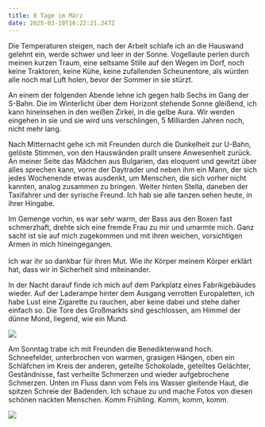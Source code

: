 ```yaml
---
title: 8 Tage im März
date: 2025-03-10T16:22:21.247Z
---
```

Die Temperaturen steigen, nach der Arbeit schlafe ich an die Hauswand gelehnt ein, werde schwer und leer in der Sonne. Vogellaute perlen durch meinen kurzen Traum, eine seltsame Stille auf den Wegen im Dorf, noch keine Traktoren, keine Kühe, keine zufallenden Scheunentore, als würden alle noch mal Luft holen, bevor der Sommer in sie stürzt.

An einem der folgenden Abende lehne ich gegen halb Sechs im Gang der S-Bahn. Die im Winterlicht über dem Horizont stehende Sonne gleißend, ich kann hineinsehen in den weißen Zirkel, in die gelbe Aura. Wir werden eingehen in sie und sie wird uns verschlingen, 5 Milliarden Jahren noch, nicht mehr lang.

Nach Mitternacht gehe ich mit Freunden durch die Dunkelheit zur U-Bahn, gelöste Stimmen, von den Hauswänden prallt unsere Anwesenheit zurück. An meiner Seite das Mädchen aus Bulgarien, das eloquent und gewitzt über alles sprechen kann, vorne der Daytrader und neben ihm ein Mann, der sich jedes Wochenende etwas ausdenkt, um Menschen, die sich vorher nicht kannten, analog zusammen zu bringen. Weiter hinten Stella, daneben der Taxifahrer und der syrische Freund. Ich hab sie alle tanzen sehen heute, in ihrer Hingabe. 

Im Gemenge vorhin, es war sehr warm, der Bass aus den Boxen fast schmerzhaft, drehte sich eine fremde Frau zu mir und umarmte mich. Ganz sacht ist sie auf mich zugekommen und mit ihren weichen, vorsichtigen Armen in mich hineingegangen.\
\
Ich war ihr so dankbar für ihren Mut. Wie ihr Körper meinem Körper erklärt hat, dass wir in Sicherheit sind miteinander.

In der Nacht darauf finde ich mich auf dem Parkplatz eines Fabrikgebäudes wieder. Auf der Laderampe hinter dem Ausgang verrotten Europaletten, ich habe Lust eine Zigarette zu rauchen, aber keine dabei und stehe daher einfach so. Die Tore des Großmarkts sind geschlossen, am Himmel der dünne Mond, liegend, wie ein Mund. 

![](/uploads/8-tage-im-märz-1.jpg)

Am Sonntag trabe ich mit Freunden die Benediktenwand hoch. Schneefelder, unterbrochen von warmen, grasigen Hängen, oben ein Schläfchen im Kreis der anderen, geteilte Schokolade, geteiltes Gelächter, Geständnisse, fast verheilte Schmerzen und wieder aufgebrochene Schmerzen. Unten im Fluss dann vom Fels ins Wasser gleitende Haut, die spitzen Schreie der Badenden. Ich schaue zu und mache Fotos von diesen schönen nackten Menschen. Komm Frühling. Komm, komm, komm.

![](/uploads/hände.jpg)
